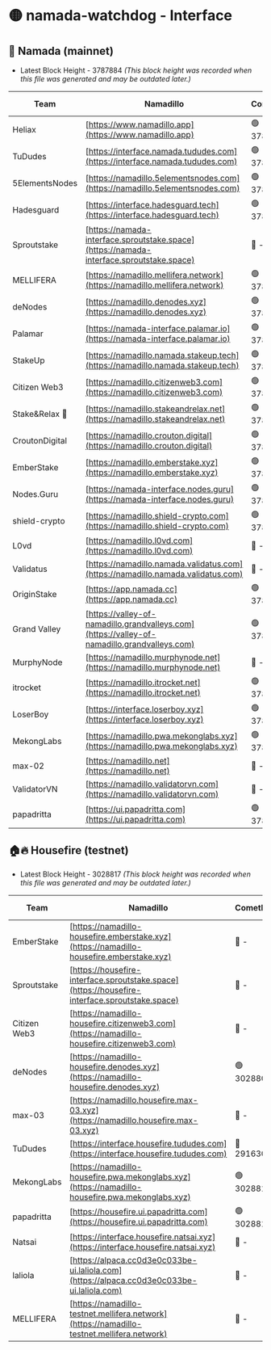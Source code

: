 # 🟡 namada-watchdog - Interface

## 🚀 Namada (mainnet)
- Latest Block Height - 3787884 *(This block height was recorded when this file was generated and may be outdated later.)*

| Team | Namadillo | CometBFT | Indexer | MASP Indexer |
|-|-|-|-|-|
| Heliax | [https://www.namadillo.app](https://www.namadillo.app) | 🟢 3787863 | 🟢 3787863 | 🔴 3786465 |
| TuDudes | [https://interface.namada.tududes.com](https://interface.namada.tududes.com) | 🟢 3787863 | 🟢 3787863 | 🔴 3786465 |
| 5ElementsNodes | [https://namadillo.5elementsnodes.com](https://namadillo.5elementsnodes.com) | 🟢 3787863 | 🟢 3787863 | 🔴 3786465 |
| Hadesguard | [https://interface.hadesguard.tech](https://interface.hadesguard.tech) | 🟢 3787864 | 🟢 3787864 | 🔴 3786465 |
| Sproutstake | [https://namada-interface.sproutstake.space](https://namada-interface.sproutstake.space) | 🔴 - | 🔴 - | 🔴 - |
| MELLIFERA | [https://namadillo.mellifera.network](https://namadillo.mellifera.network) | 🟢 3787868 | 🟢 3787868 | 🔴 3765769 |
| deNodes | [https://namadillo.denodes.xyz](https://namadillo.denodes.xyz) | 🟢 3787868 | 🟢 3787868 | 🔴 3786465 |
| Palamar | [https://namada-interface.palamar.io](https://namada-interface.palamar.io) | 🟢 3787869 | 🟢 3787869 | 🔴 3786465 |
| StakeUp | [https://namadillo.namada.stakeup.tech](https://namadillo.namada.stakeup.tech) | 🟢 3787870 | 🟢 3787869 | 🔴 3765769 |
| Citizen Web3 | [https://namadillo.citizenweb3.com](https://namadillo.citizenweb3.com) | 🟢 3787870 | 🟢 3787870 | 🔴 3765769 |
| Stake&Relax 🦥 | [https://namadillo.stakeandrelax.net](https://namadillo.stakeandrelax.net) | 🟢 3787871 | 🟢 3787870 | 🔴 3765769 |
| CroutonDigital | [https://namadillo.crouton.digital](https://namadillo.crouton.digital) | 🟢 3787871 | 🟢 3787871 | 🟢 3787871 |
| EmberStake | [https://namadillo.emberstake.xyz](https://namadillo.emberstake.xyz) | 🟢 3787872 | 🟢 3787871 | 🔴 3786465 |
| Nodes.Guru | [https://namada-interface.nodes.guru](https://namada-interface.nodes.guru) | 🟢 3787872 | 🟢 3787872 | 🔴 3786465 |
| shield-crypto | [https://namadillo.shield-crypto.com](https://namadillo.shield-crypto.com) | 🟢 3787872 | 🔴 3784903 | 🔴 3786465 |
| L0vd | [https://namadillo.l0vd.com](https://namadillo.l0vd.com) | 🔴 - | 🔴 - | 🔴 - |
| Validatus | [https://namadillo.namada.validatus.com](https://namadillo.namada.validatus.com) | 🔴 - | 🔴 - | 🔴 - |
| OriginStake | [https://app.namada.cc](https://app.namada.cc) | 🟢 3787877 | 🟢 3787877 | 🔴 3786465 |
| Grand Valley | [https://valley-of-namadillo.grandvalleys.com](https://valley-of-namadillo.grandvalleys.com) | 🟢 3787877 | 🟢 3787877 | 🔴 3786465 |
| MurphyNode | [https://namadillo.murphynode.net](https://namadillo.murphynode.net) | 🔴 - | 🔴 - | 🔴 - |
| itrocket | [https://namadillo.itrocket.net](https://namadillo.itrocket.net) | 🟢 3787880 | 🟢 3787879 | 🔴 3786465 |
| LoserBoy | [https://interface.loserboy.xyz](https://interface.loserboy.xyz) | 🟢 3787880 | 🟢 3787880 | 🔴 3786465 |
| MekongLabs | [https://namadillo.pwa.mekonglabs.xyz](https://namadillo.pwa.mekonglabs.xyz) | 🟢 3787880 | 🟢 3787880 | 🔴 3786465 |
| max-02 | [https://namadillo.net](https://namadillo.net) | 🔴 - | 🔴 - | 🔴 - |
| ValidatorVN | [https://namadillo.validatorvn.com](https://namadillo.validatorvn.com) | 🔴 - | 🔴 - | 🔴 - |
| papadritta | [https://ui.papadritta.com](https://ui.papadritta.com) | 🟢 3787884 | 🟢 3787884 | 🟢 3787884 |

## 🏠🔥 Housefire (testnet)
- Latest Block Height - 3028817 *(This block height was recorded when this file was generated and may be outdated later.)*

| Team | Namadillo | CometBFT | Indexer | MASP Indexer |
|-|-|-|-|-|
| EmberStake | [https://namadillo-housefire.emberstake.xyz](https://namadillo-housefire.emberstake.xyz) | 🔴 - | 🔴 - | 🔴 - |
| Sproutstake | [https://housefire-interface.sproutstake.space](https://housefire-interface.sproutstake.space) | 🔴 - | 🔴 - | 🔴 - |
| Citizen Web3 | [https://namadillo-housefire.citizenweb3.com](https://namadillo-housefire.citizenweb3.com) | 🔴 - | 🔴 - | 🔴 - |
| deNodes | [https://namadillo-housefire.denodes.xyz](https://namadillo-housefire.denodes.xyz) | 🟢 3028808 | 🟢 3028808 | 🔴 3020904 |
| max-03 | [https://namadillo.housefire.max-03.xyz](https://namadillo.housefire.max-03.xyz) | 🔴 - | 🔴 - | 🔴 - |
| TuDudes | [https://interface.housefire.tududes.com](https://interface.housefire.tududes.com) | 🔴 2916306 | 🔴 2916306 | 🔴 2916306 |
| MekongLabs | [https://namadillo-housefire.pwa.mekonglabs.xyz](https://namadillo-housefire.pwa.mekonglabs.xyz) | 🟢 3028817 | 🟢 3028817 | 🔴 3020904 |
| papadritta | [https://housefire.ui.papadritta.com](https://housefire.ui.papadritta.com) | 🟢 3028817 | 🟢 3028817 | 🟢 3028816 |
| Natsai | [https://interface.housefire.natsai.xyz](https://interface.housefire.natsai.xyz) | 🔴 - | 🔴 - | 🔴 - |
| laliola | [https://alpaca.cc0d3e0c033be-ui.laliola.com](https://alpaca.cc0d3e0c033be-ui.laliola.com) | 🔴 - | 🔴 - | 🔴 - |
| MELLIFERA | [https://namadillo-testnet.mellifera.network](https://namadillo-testnet.mellifera.network) | 🔴 - | 🔴 2778001 | 🔴 2607259 |

